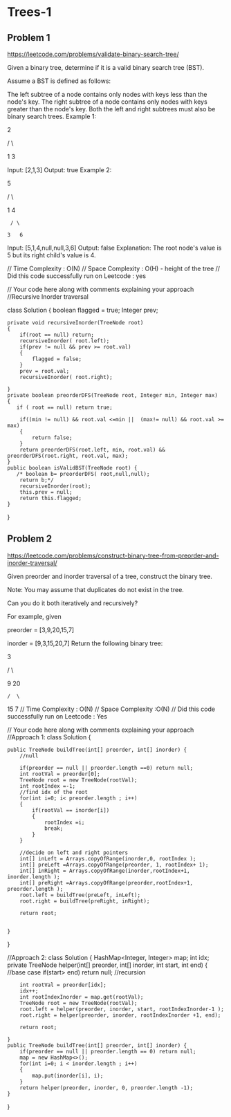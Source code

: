 # Trees-1

## Problem 1

https://leetcode.com/problems/validate-binary-search-tree/

Given a binary tree, determine if it is a valid binary search tree (BST).

Assume a BST is defined as follows:

The left subtree of a node contains only nodes with keys less than the node's key.
The right subtree of a node contains only nodes with keys greater than the node's key.
Both the left and right subtrees must also be binary search trees.
Example 1:

   2

   / \

  1   3

Input: [2,1,3]
Output: true
Example 2:

   5

   / \

  1   4

     / \

    3   6

Input: [5,1,4,null,null,3,6]
Output: false
Explanation: The root node's value is 5 but its right child's value is 4.

// Time Complexity : O(N)
// Space Complexity : O(H) - height of the tree
// Did this code successfully run on Leetcode : yes

// Your code here along with comments explaining your approach
//Recursive Inorder traversal

class Solution {
    boolean flagged = true;
    Integer prev;

    private void recursiveInorder(TreeNode root)
    {
        if(root == null) return;
        recursiveInorder( root.left);
        if(prev != null && prev >= root.val) 
        {
            flagged = false;
        }
        prev = root.val;
        recursiveInorder( root.right);
        
    }
    private boolean preorderDFS(TreeNode root, Integer min, Integer max)
    {
       if ( root == null) return true;
        
        if((min != null) && root.val <=min ||  (max!= null) && root.val >= max)
        {
            return false;
        }
        return preorderDFS(root.left, min, root.val) && preorderDFS(root.right, root.val, max);
    }
    public boolean isValidBST(TreeNode root) {
       /* boolean b= preorderDFS( root,null,null);
        return b;*/
        recursiveInorder(root);     
        this.prev = null;
        return this.flagged;
    }
}

## Problem 2

https://leetcode.com/problems/construct-binary-tree-from-preorder-and-inorder-traversal/

Given preorder and inorder traversal of a tree, construct the binary tree.



Note:
You may assume that duplicates do not exist in the tree.

Can you do it both iteratively and recursively?

For example, given

preorder = [3,9,20,15,7]


inorder = [9,3,15,20,7]
Return the following binary tree:

   3


   / \


  9  20


    /  \


   15   7
// Time Complexity : O(N)
// Space Complexity :O(N)
// Did this code successfully run on Leetcode : Yes


// Your code here along with comments explaining your approach
//Approach 1:
class Solution {
    
    public TreeNode buildTree(int[] preorder, int[] inorder) {
        //null
        
        if(preorder == null || preorder.length ==0) return null;
        int rootVal = preorder[0];
        TreeNode root = new TreeNode(rootVal);
        int rootIndex =-1;
        //find idx of the root 
        for(int i=0; i< preorder.length ; i++)
        {
            if(rootVal == inorder[i])
            {
                rootIndex =i;
                break;
            }
        }
        
        //decide on left and right pointers 
        int[] inLeft = Arrays.copyOfRange(inorder,0, rootIndex );
        int[] preLeft =Arrays.copyOfRange(preorder, 1, rootIndex+ 1);
        int[] inRight = Arrays.copyOfRange(inorder,rootIndex+1, inorder.length );
        int[] preRight =Arrays.copyOfRange(preorder,rootIndex+1, preorder.length );
        root.left = buildTree(preLeft, inLeft);
        root.right = buildTree(preRight, inRight);
        
        return root;
        
        
    }
}

//Approach 2:
class Solution {
    HashMap<Integer, Integer> map;
    int idx; 
    private TreeNode helper(int[] preorder, int[] inorder, int start, int end)
    {
        //base case
        if(start> end) return null;
        //recursion
        
        int rootVal = preorder[idx];
        idx++;
        int rootIndexInorder = map.get(rootVal);
        TreeNode root = new TreeNode(rootVal);
        root.left = helper(preorder, inorder, start, rootIndexInorder-1 );
        root.right = helper(preorder, inorder, rootIndexInorder +1, end);
        
        return root;
        
    }
    public TreeNode buildTree(int[] preorder, int[] inorder) {
        if(preorder == null || preorder.length == 0) return null;
        map = new HashMap<>();
        for(int i=0; i < inorder.length ; i++)
        {
            map.put(inorder[i], i);
        }
        return helper(preorder, inorder, 0, preorder.length -1);
    }
}
